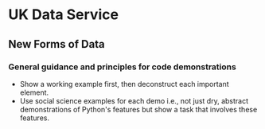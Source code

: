 # UK Data Service

## New Forms of Data

### General guidance and principles for code demonstrations

* Show a working example first, then deconstruct each important element.
* Use social science examples for each demo i.e., not just dry, abstract demonstrations of Python's features but show a task that involves these features.